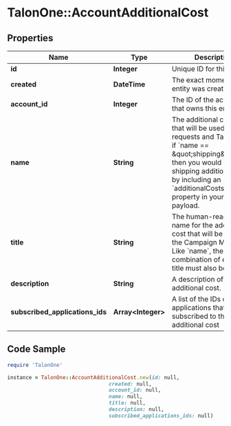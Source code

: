 # TalonOne::AccountAdditionalCost

## Properties

Name | Type | Description | Notes
------------ | ------------- | ------------- | -------------
**id** | **Integer** | Unique ID for this entity. | 
**created** | **DateTime** | The exact moment this entity was created. | 
**account_id** | **Integer** | The ID of the account that owns this entity. | 
**name** | **String** | The additional cost name that will be used in API requests and Talang. E.g. if &#x60;name &#x3D;&#x3D; \&quot;shipping\&quot;&#x60; then you would set the shipping additional cost by including an &#x60;additionalCosts.shipping&#x60; property in your request payload. | 
**title** | **String** | The human-readable name for the additional cost that will be shown in the Campaign Manager. Like &#x60;name&#x60;, the combination of entity and title must also be unique. | 
**description** | **String** | A description of this additional cost. | 
**subscribed_applications_ids** | **Array&lt;Integer&gt;** | A list of the IDs of the applications that are subscribed to this additional cost | [optional] 

## Code Sample

```ruby
require 'TalonOne'

instance = TalonOne::AccountAdditionalCost.new(id: null,
                                 created: null,
                                 account_id: null,
                                 name: null,
                                 title: null,
                                 description: null,
                                 subscribed_applications_ids: null)
```


